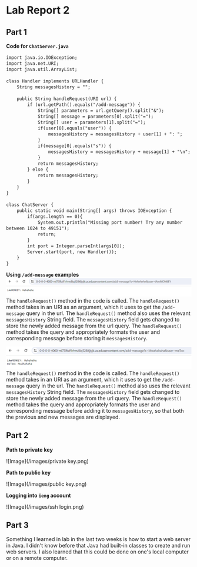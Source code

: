 # Lab Report 2

## Part 1
**Code for `ChatServer.java`**
```
import java.io.IOException;
import java.net.URI;
import java.util.ArrayList;

class Handler implements URLHandler {
    String messagesHistory = "";

    public String handleRequest(URI url) {
        if (url.getPath().equals("/add-message")) {
            String[] parameters = url.getQuery().split("&");
            String[] message = parameters[0].split("=");
            String[] user = parameters[1].split("=");
            if(user[0].equals("user")) {
                messagesHistory = messagesHistory + user[1] + ": ";
            }
            if(message[0].equals("s")) {
                messagesHistory = messagesHistory + message[1] + "\n";
            }
            return messagesHistory;
        } else {
            return messagesHistory;
        }
    }
}

class ChatServer {
    public static void main(String[] args) throws IOException {
        if(args.length == 0){
            System.out.println("Missing port number! Try any number between 1024 to 49151");
            return;
        }
        int port = Integer.parseInt(args[0]);
        Server.start(port, new Handler());
    }
}
```

**Using `/add-message` examples**
![Image](/images/ChatLog1.png) 
The `handleRequest()` method in the code is called. The `handleRequest()` method takes in an URI as an argument, which it uses to get the `/add-message` query in the url. The `handleRequest()` method also uses the relevant `messagesHistory` String field. The `messagesHistory` field gets changed to store the newly added message from the url query. The `handleRequest()` method takes the query and appropriately formats the user and corresponding message before storing it `messagesHistory`.

![Image](/images/ChatLog2.png) 
The `handleRequest()` method in the code is called. The `handleRequest()` method takes in an URI as an argument, which it uses to get the `/add-message` query in the url. The `handleRequest()` method also uses the relevant `messagesHistory` String field. The `messagesHistory` field gets changed to store the newly added message from the url query. The `handleRequest()` method takes the query and appropriately formats the user and corresponding message before adding it to `messagesHistory`, so that both the previous and new messages are displayed.

## Part 2
**Path to private key**

![Image](/images/private key.png) 

**Path to public key**

![Image](/images/public key.png) 

**Logging into `ieng` account**

![Image](/images/ssh login.png) 

## Part 3
Something I learned in lab in the last two weeks is how to start a web server in Java. I didn't know before that Java had built-in classes to create and run web servers. I also learned that this could be done on one's local computer or on a remote computer. 
